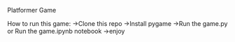 Platformer Game 

How to run this game:
->Clone this repo
->Install pygame
->Run the game.py or Run the game.ipynb notebook
->enjoy